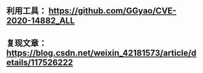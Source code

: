 
## 利用工具： https://github.com/GGyao/CVE-2020-14882_ALL

## 复现文章： https://blog.csdn.net/weixin_42181573/article/details/117526222
